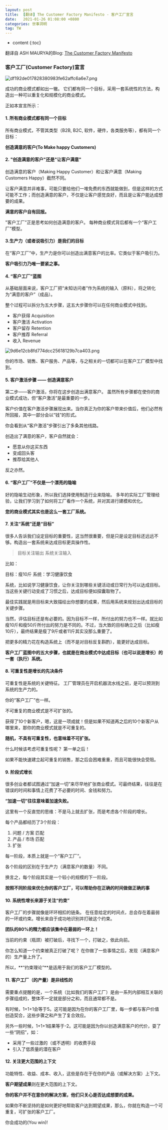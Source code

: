 ```yaml
---
layout: post
title:  [翻译] The Customer Factory Manifesto - 客户工厂宣言
date:   2021-01-26 01:08:00 +0800
categories: 世事洞明
tag: TW
---
```


* content
{:toc}


翻译自 ASH MAURYA的Blog:
[The Customer Factory Manifesto](https://blog.leanstack.com/the-customer-factory-manifesto/)

### 客户工厂(Customer Factory)宣言


![df192de017828380983fe62affc6a6e7.png](evernotecid://DFE45B30-32DE-498A-BC56-B8C911465E3E/appyinxiangcom/31631693/ENResource/p99)


成功的商业模式都如出一辙。
它们都有同一个目标，采用一套系统性的方法，构造出一种可以重复化和规模化的商业模式。

正如本宣言所示：

#### 1. 所有商业模式都有同一个目标
所有商业模式，不管其类型（B2B, B2C, 软件，硬件，各类服务等），都有同一个目标：

**创造满意的客户(To Make happy Customers)**


#### 2. "创造满意的客户"还是"让客户满意" 

创造满意的客户（Making Happy Customer）和让客户满意（Making Customers Happy）截然不同。

让客户满意并非难事，可能只要给他们一堆免费的东西就能做到，但是这样的方式可能不工作；而创造满意的客户，不仅是让客户感觉良好，而且是让客户能达成想要的成果。

**满意的客户自有回报。**

"客户工厂”正是思考如何创造满意的客户。
每种商业模式背后都有一个“客户工厂”模型。

#### 3.生产力（或者说吸引力）是我们的目标

在“客户工厂”中，生产力是你可以创造出满意客户的比率。它类似于客户吸引力。

**客户吸引力乃唯一要紧之事。**

#### 4. “客户工厂”蓝图

从基础层面来说，客户工厂把“未知访问者”作为系统的输入（原料），将之转化为“满意的客户”（成品）。

整个过程可以拆分为五大步骤，这五大步骤你可以在任何商业模式中找到。

* 客户获得 Acquisition
* 客户激活 Activation
* 客户留存 Retention
* 客户推荐 Referral
* 收入 Revenue

![9d6e12cb8fd774dcc25618129b7ca403.png](evernotecid://DFE45B30-32DE-498A-BC56-B8C911465E3E/appyinxiangcom/31631693/ENResource/p100)


你的市场、销售、客户服务、产品等，与之相关的一切都可以在客户工厂模型中找到。

#### 5. 客户激活步骤 —— 创造满意客户

第二步——客户激活，你将在这步创造出满意客户。
虽然所有步骤都在使你的商业模式成功，但“客户激活”是最重要的一步。

客户价值在客户激活步骤展现出来。当你真正为你的客户带来价值后，他们必然有所回报，其中一部分会以“钱”的形式。

你会看到从“客户激活”步骤引出了多条其他线路。

创造出了满意的客户，客户自然就会：

* 愿意从你这买东西
* 变成回头客
* 推荐给其他人

反之亦然。

#### 6. “客户工厂”不仅是一个漂亮的隐喻

好的隐喻生动形象，所以我们选择使用制造行业来隐喻。
多年的实际工厂管理经验，让我们学习到了如何将工厂看作一个系统，并对其进行建模和优化。

**您的商业模式其实也是这么一套工厂系统。**

#### 7. 关注“系统”还是“目标”

很多人告诉我们设定目标的重要性，这当然很重要，但是只是设定目标还远远不够。构造出一套系统来达成目标更具操作性。

>目标关注输出
>系统关注输入

比如：

目标：瘦10斤
系统：学习健康饮食

系统，比如说学习健康饮食，让你关注到哪些关键活动或日常行为可以达成目标。当这些关键行动变成了习惯之后，达成目标便如探囊取物了。

最佳实践就是用目标来大致描绘出你想要的成果，然后用系统来规划出达成目标的关键步骤。

当然，评估目标还是有必要的。因为目标不一样，所付出的努力也不一样。就比如瘦10斤和瘦50斤所付出的努力是不同的。不过，当大致的目标确立之后（比如瘦10斤），最终结果是瘦了9斤或者11斤其实没那么重要了。

把更多的精力花在构造系统上（而不是对目标反复斟酌），能更好达成目标。

**客户工厂蓝图中的五大步骤，也就是在商业模式中达成目标（也可以说是增长）的一套（执行）系统。**

#### 8. 可重复性是增长的先决条件

可重复性是系统的关键特征。
工厂管理员在开启机器流水线之前，是可以预测到系统的生产力的。

你的“客户工厂”也一样。

不可重复的商业模式是不可扩张的。

获得了10个新客户，嗯，这是一项成就！但是如果不知道再之后的10个新客户从哪里来，那你的商业模式就是不可重复的。

**随机，不具有可重复性，也意味着不可扩张。**

什么时候该考虑可重复性呢？
第一单之后！

如果不能快速建立起可重复的销售，那之后会困难重重，而且可能很快会受阻。

#### 9. 阶段式增长

很多创业者都试图通过“加速一切”来尽早地扩张商业模式。可最终结果，往往是在错误的时间和事情上花费了不必要的时间、金钱和努力。

**“加速一切”往往意味着加速失败。**

这里有一个反直觉的思维：不是马上就去扩张，而是考虑各个阶段的增长。

每个产品都经历了3个阶段：

1. 问题 / 方案 匹配
2. 产品 / 市场 匹配
3. 扩张

每一阶段，本质上就是一个“客户工厂”。

各个阶段的区别在于生产力（满意客户的数量）不同。

换言之，每个阶段其实是一个较小的规模的下一阶段。

**按照不同阶段来优化你的客户工厂，可以帮助你在正确的时间做做正确的事**

#### 10. 系统性增长来源于关注“约束”

客户工厂的步骤就像是环环相扣的链条。
在任意给定的时间点，总会存在着最弱的一环或约束。增长来自于成功地识别并打破这个约束。

**团队的80%的精力都应该集中在最弱的一环上！**

当前的约束（瓶颈）被打破后，寻找下一个，打破之，依此向前。

你怎么知道一个约束被真正打破了呢？
在你做了一些事情之后，发现（满意客户的）生产量上升了。

所以，**“约束理论”**是适用于我们的客户工厂模型的。


#### 11. 客户工厂（的产量）是非线性的

需要重点提醒的是，一个系统（比如我们的客户工厂）是由一系列内部相互关联的步骤组成的，整体不一定就是部分之和，而且通常都不是。

有时候，1+1+1会等于5。这可能是因为在你的客户工厂里，每一步都与客户价值创造契合，这些步骤之和产生了复合效应。

另外一些时候，1+1+1结果等于-2。这可能是因为你以创造满意客户的代价，耍了一些“阴招”，如：

* 采用了一些过激的（或不透明）的收费手段
* 引入了低质量的潜在客户


#### 12. 关注更大范围的上下文

功能特性、收益、成本、收入，这些是存在于在你的产品（或解决方案）上下文。

**客户期望成果**则在更大范围的上下文。

**你的客户并不在意你的解决方案，他们只关心是否达成想要的成果。**

如果你不断坚持的是如何更好地帮助客户达到期望成果，那么，你就在构造一个可重复，可扩张的客户工厂。

你会成功的(You win)! 

